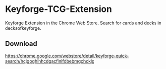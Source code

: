 # Keyforge-TCG-Extension
Keyforge Extension in the Chrome Web Store. Search for cards and decks in decksofkeyforge.

## Download
https://chrome.google.com/webstore/detail/keyforge-quick-search/hcjgoghihhcdgacflnlfdbebmgchcklg
